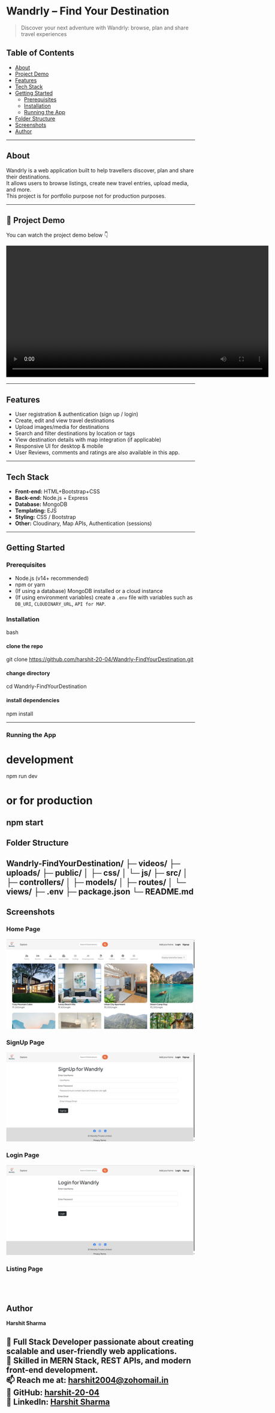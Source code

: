 # Wandrly – Find Your Destination  
> Discover your next adventure with Wandrly: browse, plan and share travel experiences

## Table of Contents
- [About](#about)  
- [Project Demo](#project-demo)  
- [Features](#features)  
- [Tech Stack](#tech-stack)  
- [Getting Started](#getting-started)  
  - [Prerequisites](#prerequisites)  
  - [Installation](#installation)  
  - [Running the App](#running-the-app)  
- [Folder Structure](#folder-structure)  
- [Screenshots](#screenshots)  
- [Author](#author)  

---

## About  
Wandrly is a web application built to help travellers discover, plan and share their destinations.  
It allows users to browse listings, create new travel entries, upload media, and more.  
This project is for portfolio purpose not for production purposes.

---

## 🎥 Project Demo  
You can watch the project demo below 👇  

<video src="uploads/Wandrly - Ulaa 2025-10-29 11-12-34.mp4" controls width="700"></video>

---

## Features  
- User registration & authentication (sign up / login)  
- Create, edit and view travel destinations  
- Upload images/media for destinations  
- Search and filter destinations by location or tags  
- View destination details with map integration (if applicable)  
- Responsive UI for desktop & mobile  
- User Reviews, comments and ratings are also available in this app.
---

## Tech Stack  
- **Front-end:** HTML+Bootstrap+CSS
- **Back-end:** Node.js + Express  
- **Database:** MongoDB 
- **Templating:** EJS  
- **Styling:** CSS / Bootstrap
- **Other:** Cloudinary, Map APIs, Authentication (sessions)

---

## Getting Started  

### Prerequisites  
- Node.js (v14+ recommended)  
- npm or yarn  
- (If using a database) MongoDB installed or a cloud instance  
- (If using environment variables) create a `.env` file with variables such as `DB_URI`, `CLOUDINARY_URL`, `API for MAP`.

### Installation  
bash
#### clone the repo  
git clone https://github.com/harshit-20-04/Wandrly-FindYourDestination.git  

#### change directory  
cd Wandrly-FindYourDestination  

#### install dependencies  
npm install  

---

### Running the App

# development  
npm run dev  

# or for production  
npm start  
---


## Folder Structure

Wandrly-FindYourDestination/
├─ videos/
├─ uploads/
├─ public/
│  ├─ css/
│  └─ js/
├─ src/
│  ├─ controllers/
│  ├─ models/
│  ├─ routes/
│  └─ views/
├─ .env
├─ package.json
└─ README.md
---

## Screenshots
### Home Page
<img src='uploads/Capture1.PNG' ></img>

### SignUp Page 
<img src='uploads/Capture2.PNG' ></img>

### Login Page
<img src='uploads/Capture3.PNG' ></img>

### Listing Page
<img scr='uploads/Capture4.PNG' ></img>
---

## Author
**Harshit Sharma**  

👋 Full Stack Developer passionate about creating scalable and user-friendly web applications.  
💼 Skilled in MERN Stack, REST APIs, and modern front-end development.  
📫 Reach me at: [harshit2004@zohomail.in](mailto:harshit2004@zohomail.in)    
🔗 GitHub: [harshit-20-04](https://github.com/harshit-20-04)  
💼 LinkedIn: [Harshit Sharma](https://www.linkedin.com/in/harshit-sharma-ac8896)
---
